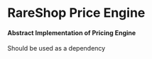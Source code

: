 # RareShop Price Engine

#### Abstract Implementation of Pricing Engine

Should be used as a dependency
